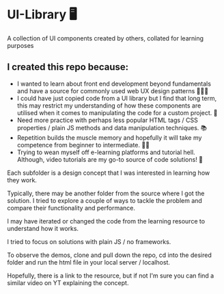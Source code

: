 # UI-Library 🖥️
A collection of UI components created by others, collated for learning purposes

## I created this repo because:
- I wanted to learn about front end development beyond fundamentals and have a source for commonly used web UX design patterns 👨🏽‍🎓
- I could have just copied code from a UI library but I find that long term, this may restrict my understanding of how these components are utilised when it comes to manipulating the code for a custom project. 🧐
- Need more practice with perhaps less popular HTML tags / CSS properties / plain JS methods and data manipulation techniques. 📚
- Repetition builds the muscle memory and hopefully it will take my competence from beginner to intermediate. 💪🏽
- Trying to wean myself off e-learning platforms and tutorial hell. Although, video tutorials are my go-to source of code solutions! 🍼

Each subfolder is a design concept that I was interested in learning how they work. 

Typically, there may be another folder from the source where I got the solution. I tried to explore a couple of ways to tackle the problem and compare their functionality and performance.

I may have iterated or changed the code from the learning resource to understand how it works.

I tried to focus on solutions with plain JS / no frameworks.

To observe the demos, clone and pull down the repo, cd into the desired folder and run the html file in your local server / localhost.

Hopefully, there is a link to the resource, but if not I'm sure you can find a similar video on YT explaining the concept.
